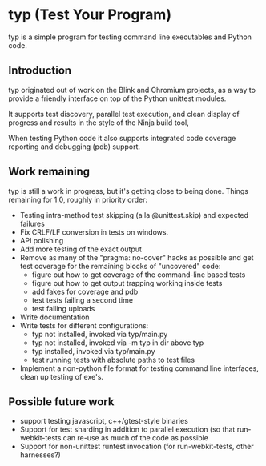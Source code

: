 typ (Test Your Program)
=======================

typ is a simple program for testing command line executables and Python code.

Introduction
------------

typ originated out of work on the Blink and Chromium projects, as a way to 
provide a friendly interface on top of the Python unittest modules.

It supports test discovery, parallel test execution, and clean display of
progress and results in the style of the Ninja build tool,

When testing Python code it also supports integrated code coverage reporting
and debugging (pdb) support.

Work remaining
--------------

typ is still a work in progress, but it's getting close to being done.
Things remaining for 1.0, roughly in priority order:

- Testing intra-method test skipping (a la @unittest.skip) and 
  expected failures
- Fix CRLF/LF conversion in tests on windows.
- API polishing
- Add more testing of the exact output
- Remove as many of the "pragma: no-cover" hacks as possible and get test
  coverage for the remaining blocks of "uncovered" code:
  - figure out how to get coverage of the command-line based tests
  - figure out how to get output trapping working inside tests
  - add fakes for coverage and pdb
  - test tests failing a second time
  - test failing uploads
- Write documentation
- Write tests for different configurations:
  - typ not installed, invoked via typ/main.py
  - typ not installed, invoked via -m typ in dir above typ
  - typ installed, invoked via typ/main.py
  - test running tests with absolute paths to test files
- Implement a non-python file format for testing command line interfaces,
  clean up testing of exe's.

Possible future work
--------------------

- support testing javascript, c++/gtest-style binaries
- Support for test sharding in addition to parallel execution (so that
  run-webkit-tests can re-use as much of the code as possible
- Support for non-unittest runtest invocation (for run-webkit-tests,
  other harnesses?)
